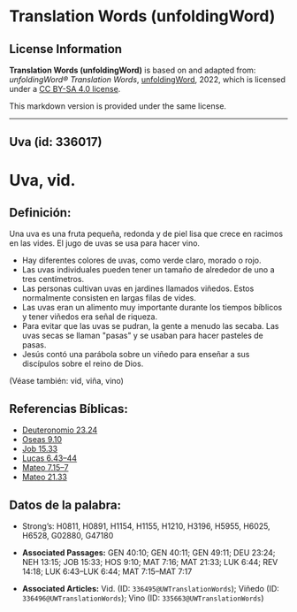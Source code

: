 # Translation Words (unfoldingWord)

## License Information

**Translation Words (unfoldingWord)** is based on and adapted from: _unfoldingWord® Translation Words_, [unfoldingWord](https://unfoldingword.org/utw), 2022, which is licensed under a [CC BY-SA 4.0 license](https://creativecommons.org/licenses/by-sa/4.0/legalcode.en).

This markdown version is provided under the same license.



--------------------------------

## Uva (id: 336017)

Uva, vid.
=========

Definición:
-----------

Una uva es una fruta pequeña, redonda y de piel lisa que crece en racimos en las vides. El jugo de uvas se usa para hacer vino.

* Hay diferentes colores de uvas, como verde claro, morado o rojo.
* Las uvas individuales pueden tener un tamaño de alrededor de uno a tres centímetros.
* Las personas cultivan uvas en jardines llamados viñedos. Estos normalmente consisten en largas filas de vides.
* Las uvas eran un alimento muy importante durante los tiempos bíblicos y tener viñedos era señal de riqueza.
* Para evitar que las uvas se pudran, la gente a menudo las secaba. Las uvas secas se llaman "pasas" y se usaban para hacer pasteles de pasas.
* Jesús contó una parábola sobre un viñedo para enseñar a sus discípulos sobre el reino de Dios.

(Véase también: vid, viña, vino)

Referencias Bíblicas:
---------------------

* [Deuteronomio 23\.24](https://ref.ly/Deut23:24)
* [Oseas 9\.10](https://ref.ly/Hos9:10)
* [Job 15\.33](https://ref.ly/Job15:33)
* [Lucas 6\.43–44](https://ref.ly/Luke6:43-Luke6:44)
* [Mateo 7\.15–7](https://ref.ly/Matt7:15-Matt7:17)
* [Mateo 21\.33](https://ref.ly/Matt21:33)

Datos de la palabra:
--------------------

* Strong’s: H0811, H0891, H1154, H1155, H1210, H3196, H5955, H6025, H6528, G02880, G47180

* **Associated Passages:** GEN 40:10; GEN 40:11; GEN 49:11; DEU 23:24; NEH 13:15; JOB 15:33; HOS 9:10; MAT 7:16; MAT 21:33; LUK 6:44; REV 14:18; LUK 6:43–LUK 6:44; MAT 7:15–MAT 7:17
* **Associated Articles:** Vid. (ID: `336495@UWTranslationWords`); Viñedo (ID: `336496@UWTranslationWords`); Vino (ID: `335663@UWTranslationWords`)


